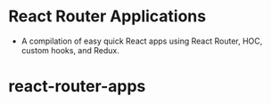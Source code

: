 # React Router Applications

- A compilation of easy quick React apps using React Router, HOC, custom hooks, and Redux.
# react-router-apps
